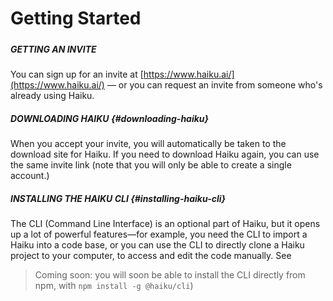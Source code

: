 # Getting Started

##### 

##### GETTING AN INVITE

You can sign up for an invite at [https://www.haiku.ai/](https://www.haiku.ai/) — or you can request an invite from someone who's already using Haiku.

##### DOWNLOADING HAIKU {#downloading-haiku}

When you accept your invite, you will automatically be taken to the download site for Haiku.  If you need to download Haiku again, you can use the same invite link \(note that you will only be able to create a single account.\)

##### INSTALLING THE HAIKU CLI {#installing-haiku-cli}

The CLI \(Command Line Interface\) is an optional part of Haiku, but it opens up a lot of powerful features—for example, you need the CLI to import a Haiku into a code base, or you can use the CLI to directly clone a Haiku project to your computer, to access and edit the code manually.  See 



> Coming soon:  you will soon be able to install the CLI directly from npm, with `npm install -g @haiku/cli`\)



